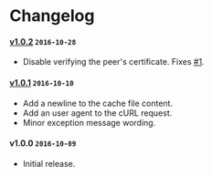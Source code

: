 # Changelog

#### [v1.0.2] `2016-10-28`
- Disable verifying the peer's certificate. Fixes [#1](https://github.com/raphaelstolt/composer-travis-lint/issues/1).

#### [v1.0.1] `2016-10-10`
- Add a newline to the cache file content.
- Add an user agent to the cURL request.
- Minor exception message wording.

#### v1.0.0 `2016-10-09`
- Initial release.

[v1.0.2]: https://github.com/raphaelstolt/composer-travis-lint/compare/v1.0.1...v1.0.2
[v1.0.1]: https://github.com/raphaelstolt/composer-travis-lint/compare/v1.0.0...v1.0.1

